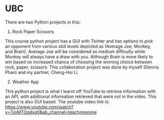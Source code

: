 # UBC
There are two Python projects in this:

1) Rock Paper Scissors

This course python project has a GUI with Tkinter and has options to pick an opponent from various skill levels depicted as (Average Joe, Monkey, and Brain).
Average Joe will be considered as medium difficulty while Monkey will always have a draw with you. Although Brain is more likely to win based on increased chance of choosing the winning choice between rock, paper, scissors. This collaboration project was done by myself (Dennis Phan) and my partner, Cheng-Hsi Li.

2) Weather App

This python project is what I learnt off YouTube to retrieve information with an API, with additional information retrieved that were not in the video.
This project is also GUI based. The youtube video link is: https://www.youtube.com/watch?v=7JoMTQgdxg0&ab_channel=teachmesome
